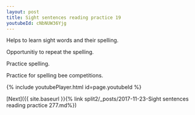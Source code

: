 ```yaml
---
layout: post
title: Sight sentences reading practice 19
youtubeId: cNbNUW36Yjg
---
```

 
 
Helps to learn sight words and their spelling.

Opportunitiy to repeat the spelling. 

Practice spelling. 
 
Practice for spelling bee competitions. 
 
{% include youtubePlayer.html id=page.youtubeId %}
 
 

[Next]({{ site.baseurl }}{% link  split2/_posts/2017-11-23-Sight sentences reading practice 277.md%})
 
